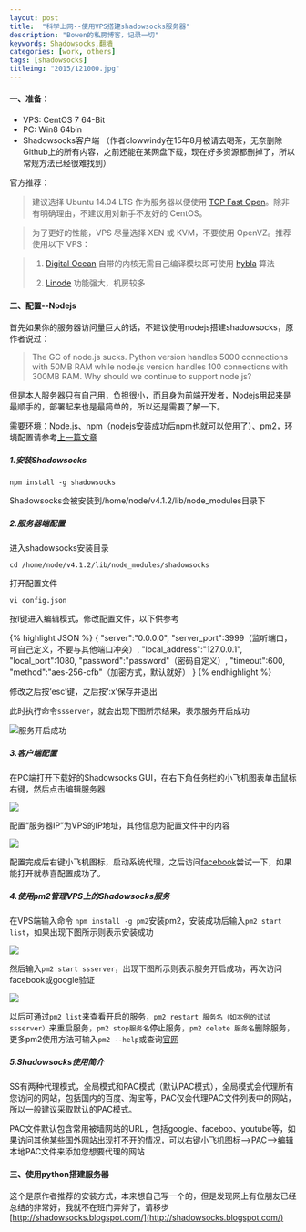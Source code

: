 ```yaml
---
layout: post
title:  "科学上网--使用VPS搭建shadowsocks服务器"
description: "Bowen的私房博客，记录一切"
keywords: Shadowsocks,翻墙
categories: [work, others]
tags: [shadowsocks]
titleimg: "2015/121000.jpg"
---
```


#### 一、准备：
- VPS: CentOS 7 64-Bit
- PC: Win8 64bin
- Shadowsocks客户端 （作者clowwindy在15年8月被请去喝茶，无奈删除Github上的所有内容，之前还能在某网盘下载，现在好多资源都删掉了，所以常规方法已经很难找到）

官方推荐：

> 建议选择 Ubuntu 14.04 LTS 作为服务器以便使用 [TCP Fast Open](https://github.com/shadowsocks/shadowsocks/wiki/TCP-Fast-Open)。除非有明确理由，不建议用对新手不友好的 CentOS。

> 为了更好的性能，VPS 尽量选择 XEN 或 KVM，不要使用 OpenVZ。推荐使用以下 VPS：

>1. [Digital Ocean](https://www.digitalocean.com/?refcode=b1cddd149721) 自带的内核无需自己编译模块即可使用 [hybla](https://github.com/shadowsocks/shadowsocks/wiki/Optimizing-Shadowsocks) 算法
>
>2. [Linode](https://www.linode.com/?r=e7932c8b03f9abc8aab71663b90b689a676402d1) 功能强大，机房较多

#### 二、配置--Nodejs

首先如果你的服务器访问量巨大的话，不建议使用nodejs搭建shadowsocks，原作者说过：

> The GC of node.js sucks.
Python version handles 5000 connections with 50MB RAM while node.js version handles 100 connections with 300MB RAM. Why should we continue to support node.js?

但是本人服务器只有自己用，负担很小，而且身为前端开发者，Nodejs用起来是最顺手的，部署起来也是最简单的，所以还是需要了解一下。

需要环境：Node.js、npm（nodejs安装成功后npm也就可以使用了）、pm2，环境配置请参考[上一篇文章](http://zbw.name/blog/2015/10/08/aliyun-nodejs/)

##### 1.安装Shadowsocks

`npm install -g shadowsocks`

Shadowsocks会被安装到/home/node/v4.1.2/lib/node_modules目录下

##### 2.服务器端配置

进入shadowsocks安装目录

`cd /home/node/v4.1.2/lib/node_modules/shadowsocks`

打开配置文件

`vi config.json`

按I键进入编辑模式，修改配置文件，以下供参考

{% highlight JSON %}
{
    "server":"0.0.0.0",
    "server_port":3999（监听端口，可自己定义，不要与其他端口冲突）,
    "local_address":"127.0.0.1",
    "local_port":1080,
    "password":"password"（密码自定义）,
    "timeout":600,
    "method":"aes-256-cfb"（加密方式，默认就好）
}
{% endhighlight %}

修改之后按‘esc’键，之后按‘:x’保存并退出

此时执行命令`ssserver`，就会出现下图所示结果，表示服务开启成功

![服务开启成功](http://bowen-blog.b0.upaiyun.com/img/2015/121001.png)

##### 3.客户端配置

在PC端打开下载好的Shadowsocks GUI，在右下角任务栏的小飞机图表单击鼠标右键，然后点击编辑服务器

![](http://bowen-blog.b0.upaiyun.com/img/2015/121002.png)

配置“服务器IP”为VPS的IP地址，其他信息为配置文件中的内容

![](http://bowen-blog.b0.upaiyun.com/img/2015/121003.png)

配置完成后右键小飞机图标，启动系统代理，之后访问[facebook](https://www.facebook.com)尝试一下，如果能打开就恭喜配置成功了。

##### 4.使用pm2管理VPS上的Shadowsocks服务

在VPS端输入命令 `npm install -g pm2`安装pm2，安装成功后输入`pm2 start list`，如果出现下图所示则表示安装成功

![](http://bowen-blog.b0.upaiyun.com/img/2015/121004.png)

然后输入`pm2 start ssserver`，出现下图所示则表示服务开启成功，再次访问facebook或google验证

![](http://bowen-blog.b0.upaiyun.com/img/2015/121005.png)

以后可通过`pm2 list`来查看开启的服务，`pm2 restart 服务名（如本例的试试ssserver）`来重启服务，`pm2 stop服务名`停止服务，`pm2 delete 服务名`删除服务，更多pm2使用方法可输入`pm2 --help`或查询[官网](http://pm2.keymetrics.io/)

##### 5.Shadowsocks使用简介

SS有两种代理模式，全局模式和PAC模式（默认PAC模式），全局模式会代理所有您访问的网站，包括国内的百度、淘宝等，PAC仅会代理PAC文件列表中的网站，所以一般建议采取默认的PAC模式。

PAC文件默认包含常用被墙网站的URL，包括google、faceboo、youtube等，如果访问其他某些国外网站出现打不开的情况，可以右键小飞机图标-->PAC-->编辑本地PAC文件来添加您想要代理的网站


#### 三、使用python搭建服务器
这个是原作者推荐的安装方式，本来想自己写一个的，但是发现网上有位朋友已经总结的非常好，我就不在班门弄斧了，请移步 [http://shadowsocks.blogspot.com/](http://shadowsocks.blogspot.com/)